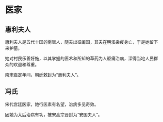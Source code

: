 # 医家

## 惠利夫人

惠利夫人是五代十国的南唐人，随夫出征闽国，其夫在明溪染疫身亡，于是她留下来护墓。

她对村民乐善好施，以其掌握的医术和所知的草药为人驱痛治病，深得当地人民群众的欢迎和尊重。

南宋嘉定年间，朝廷敕封为“惠利夫人”。

## 冯氏

宋代宫廷医家，她行医素有名望，治病多见奇效。

因她为太后治病有功，被宋高宗晋封为“安国夫人”。　　
